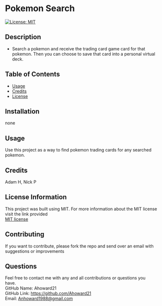 # Pokemon Search
  [![License: MIT](https://img.shields.io/badge/License-MIT-yellow.svg)](https://opensource.org/licenses/MIT)

  ## Description

  * Search a pokemon and receive the trading card game card for that pokemon. Then you can choose to save that card into a personal virtual deck.

  ## Table of Contents


* [Usage](#usage)
* [Credits](#credits)
* [License](#license)


## Installation
none

## Usage

Use this project as a way to find pokemon trading cards for any searched pokemon. 

## Credits

Adam H, Nick P

## License Information

  This project was built using MIT. For more information about the MIT license visit the link provided    
[MIT license](https://opensource.org/licenses/MIT)

## Contributing

If you want to contribute, please fork the repo and send over an email with suggestions or improvements

## Questions
Feel free to contact me with any and all contributions or questions you have.<br> 
GitHub Name: Ahoward21<br>
GitHub Link: https://github.com/Ahoward21<br>
Email: Anhoward1988@gmail.com<br>
